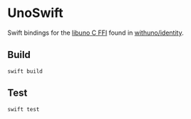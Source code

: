 # UnoSwift

Swift bindings for the [libuno C FFI][1] found in [withuno/identity][2]. 

  [1]: https://github.com/withuno/identity/tree/main/ffi
  [2]: https://github.com/withuno/identity 

## Build

```
swift build
```

## Test

```
swift test
```

